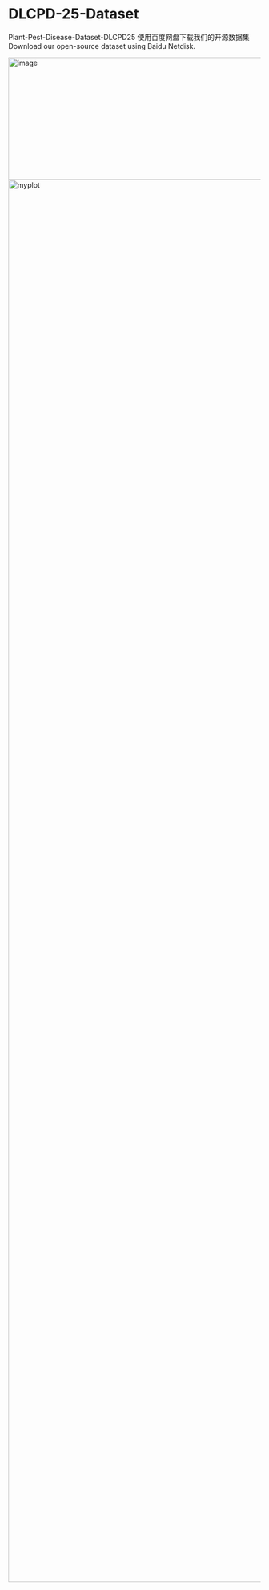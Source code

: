 # DLCPD-25-Dataset
Plant-Pest-Disease-Dataset-DLCPD25
使用百度网盘下载我们的开源数据集
Download our open-source dataset using Baidu Netdisk.

<img width="704" height="244" alt="image" src="https://github.com/user-attachments/assets/7463885e-a1c6-48d8-ab3a-40ddaa532ceb" />
<img width="2000" height="2800" alt="myplot" src="https://github.com/user-attachments/assets/7c9920f0-bd3c-4647-bdc0-3dfb95c46c22" />
